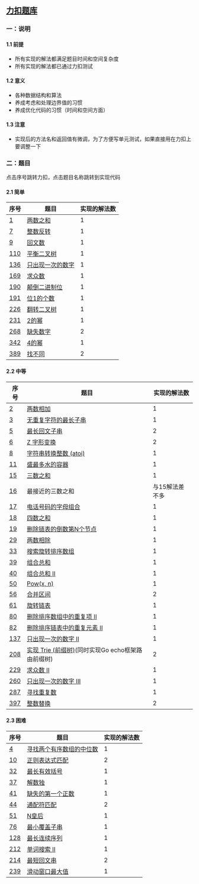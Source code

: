 ## [力扣题库](https://leetcode-cn.com/problemset/all/)

### 一：说明

#### 1.1 前提

* 所有实现的解法都满足题目时间和空间复杂度
* 所有实现的解法都已通过力扣测试

#### 1.2 意义

* 各种数据结构和算法
* 养成考虑和处理边界值的习惯
* 养成优化代码的习惯（时间和空间方面）

#### 1.3 注意

* 实现后的方法名和返回值有微调，为了方便写单元测试，如果直接用在力扣上要调整一下

### 二：题目

点击序号跳转力扣，点击题目名称跳转到实现代码

#### 2.1 简单

| 序号                                                         | 题目                                                         | 实现的解法数 |
| ------------------------------------------------------------ | ------------------------------------------------------------ | ------------ |
| [1](https://leetcode-cn.com/problems/two-sum/)               | [两数之和](https://github.com/zywaited/leetcode/tree/master/1_50/1) | 1            |
| [7](https://leetcode-cn.com/problems/reverse-integer/)       | [整数反转](https://github.com/zywaited/leetcode/tree/master/1_50/7/) | 1            |
| [9](https://leetcode-cn.com/problems/palindrome-number)      | [回文数](https://github.com/zywaited/leetcode/tree/master/1_50/9/) | 1            |
| [110](https://leetcode-cn.com/problems/balanced-binary-tree) | [平衡二叉树](https://github.com/zywaited/leetcode/tree/master/101_150/110/) | 1            |
| [136](https://leetcode-cn.com/problems/single-number)        | [只出现一次的数字](https://github.com/zywaited/leetcode/tree/master/101_150/136/) | 1            |
| [169](https://leetcode-cn.com/problems/majority-element)     | [求众数](https://github.com/zywaited/leetcode/tree/master/151_200/169/) | 1            |
| [190](https://leetcode-cn.com/problems/reverse-bits)         | [颠倒二进制位](https://github.com/zywaited/leetcode/tree/master/151_200/190/) | 1            |
| [191](https://leetcode-cn.com/problems/number-of-1-bits)     | [位1的个数](https://github.com/zywaited/leetcode/tree/master/151_200/191/) | 1            |
| [226](https://leetcode-cn.com/problems/invert-binary-tree)   | [翻转二叉树](https://github.com/zywaited/leetcode/tree/master/201_250/226/) | 1            |
| [231](https://leetcode-cn.com/problems/power-of-two)         | [2的幂](https://github.com/zywaited/leetcode/tree/master/201_250/231/) | 1            |
| [268](https://leetcode-cn.com/problems/missing-number)       | [缺失数字](https://github.com/zywaited/leetcode/tree/master/251_300/268/) | 2            |
| [342](https://leetcode-cn.com/problems/power-of-four)        | [4的幂](https://github.com/zywaited/leetcode/tree/master/301_350/342/) | 1            |
| [389](https://leetcode-cn.com/problems/find-the-difference)  | [找不同](https://github.com/zywaited/leetcode/tree/master/351_400/389/) | 2            |



#### 2.2 中等

| 序号 | 题目                                                         | 实现的解法数 |
| ---- | ---- | ---- |
| [2](https://leetcode-cn.com/problems/add-two-numbers/)       | [两数相加](https://github.com/zywaited/leetcode/tree/master/1_50/2) | 1            |
| [3](https://leetcode-cn.com/problems/longest-substring-without-repeating-characters/) | [无重复字符的最长子串](https://github.com/zywaited/leetcode/tree/master/1_50/3) | 1            |
| [5](https://leetcode-cn.com/problems/longest-palindromic-substring/) | [最长回文子串](https://github.com/zywaited/leetcode/tree/master/1_50/5/) | 2 |
| [6](https://leetcode-cn.com/problems/zigzag-conversion/) | [Z 字形变换](https://github.com/zywaited/leetcode/tree/master/1_50/6/) | 2 |
| [8](https://leetcode-cn.com/problems/string-to-integer-atoi) | [字符串转换整数 (atoi)](https://github.com/zywaited/leetcode/tree/master/1_50/8/) | 1 |
| [11](https://leetcode-cn.com/problems/container-with-most-water/) | [盛最多水的容器](https://github.com/zywaited/leetcode/tree/master/1_50/11/) | 1 |
| [15](https://leetcode-cn.com/problems/3sum) | [三数之和](https://github.com/zywaited/leetcode/tree/master/1_50/15/) | 1 |
| [16](https://leetcode-cn.com/problems/3sum-closest) | 最接近的三数之和 | 与15解法差不多 |
| [17](https://leetcode-cn.com/problems/letter-combinations-of-a-phone-number) | [电话号码的字母组合](https://github.com/zywaited/leetcode/tree/master/1_50/17/) | 1 |
| [18](https://leetcode-cn.com/problems/4sum) | [四数之和](https://github.com/zywaited/leetcode/tree/master/1_50/18/) | 1 |
| [19](https://leetcode-cn.com/problems/remove-nth-node-from-end-of-list) | [删除链表的倒数第N个节点](https://github.com/zywaited/leetcode/tree/master/1_50/19/) | 1 |
| [29](https://leetcode-cn.com/problems/divide-two-integers) | [两数相除](https://github.com/zywaited/leetcode/tree/master/1_50/29/) | 1 |
| [33](https://leetcode-cn.com/problems/search-in-rotated-sorted-array) | [搜索旋转排序数组](https://github.com/zywaited/leetcode/tree/master/1_50/33/) | 1 |
| [39](https://leetcode-cn.com/problems/combination-sum) | [组合总和](https://github.com/zywaited/leetcode/tree/master/1_50/39/) | 1 |
| [40](https://leetcode-cn.com/problems/combination-sum-ii) | [组合总和 II](https://github.com/zywaited/leetcode/tree/master/1_50/40/) | 1 |
| [50](https://leetcode-cn.com/problems/powx-n) | [Pow(x, n)](https://github.com/zywaited/leetcode/tree/master/1_50/50/) | 1 |
| [56](https://leetcode-cn.com/problems/merge-intervals/) | [合并区间](https://github.com/zywaited/leetcode/tree/master/51_100/56/) | 2 |
| [61](https://leetcode-cn.com/problems/rotate-list) | [旋转链表](https://github.com/zywaited/leetcode/tree/master/51_100/61/) | 1 |
| [80](https://leetcode-cn.com/problems/remove-duplicates-from-sorted-array-ii) | [删除排序数组中的重复项 II](https://github.com/zywaited/leetcode/tree/master/51_100/80/) | 1 |
| [82](https://leetcode-cn.com/problems/remove-duplicates-from-sorted-list-ii) | [删除排序链表中的重复元素 II](https://github.com/zywaited/leetcode/tree/master/51_100/82/) | 1 |
| [137](https://leetcode-cn.com/problems/single-number-ii) | [只出现一次的数字 II](https://github.com/zywaited/leetcode/tree/master/101_150/137/) | 1 |
| [208](https://leetcode-cn.com/problems/implement-trie-prefix-tree) | [实现 Trie (前缀树)](https://github.com/zywaited/leetcode/tree/master/201_250/208/)(同时实现Go echo框架路由前缀树) | 2 |
| [229](https://leetcode-cn.com/problems/majority-element-ii) | [求众数 II](https://github.com/zywaited/leetcode/tree/master/201_250/229/) | 1 |
| [260](https://leetcode-cn.com/problems/single-number-iii) | [只出现一次的数字 III](https://github.com/zywaited/leetcode/tree/master/251_300/260/) | 1 |
| [287](https://leetcode-cn.com/problems/find-the-duplicate-number) | [寻找重复数](https://github.com/zywaited/leetcode/tree/master/251_300/287/) | 1 |
| [397](https://leetcode-cn.com/problems/integer-replacement) | [整数替换](https://github.com/zywaited/leetcode/tree/master/351_400/397/) | 2 |



#### 2.3 困难

| 序号                                                         | 题目                                                         | 实现的解法数 |
| ------------------------------------------------------------ | ------------------------------------------------------------ | ------------ |
| [4](https://leetcode-cn.com/problems/median-of-two-sorted-arrays/) | [寻找两个有序数组的中位数](https://github.com/zywaited/leetcode/tree/master/1_50/4/) | 1            |
| [10](https://leetcode-cn.com/problems/regular-expression-matching) | [正则表达式匹配](https://github.com/zywaited/leetcode/tree/master/1_50/10/) | 2            |
| [32](https://leetcode-cn.com/problems/longest-valid-parentheses) | [最长有效括号](https://github.com/zywaited/leetcode/tree/master/1_50/32/) | 1            |
| [37](https://leetcode-cn.com/problems/sudoku-solver)         | [解数独](https://github.com/zywaited/leetcode/tree/master/1_50/37/) | 1            |
| [41](https://leetcode-cn.com/problems/first-missing-positive) | [缺失的第一个正数](https://github.com/zywaited/leetcode/tree/master/1_50/41/) | 1            |
| [44](https://leetcode-cn.com/problems/wildcard-matching)     | [通配符匹配](https://github.com/zywaited/leetcode/tree/master/1_50/44/) | 2            |
| [51](https://leetcode-cn.com/problems/n-queens)              | [N皇后](https://github.com/zywaited/leetcode/tree/master/51_100/51/) | 1            |
| [76](https://leetcode-cn.com/problems/minimum-window-substring) | [最小覆盖子串](https://github.com/zywaited/leetcode/tree/master/51_100/76/) | 1            |
| [128](https://leetcode-cn.com/problems/longest-consecutive-sequence) | [最长连续序列](https://github.com/zywaited/leetcode/tree/master/101_150/128/) | 1            |
| [212](https://leetcode-cn.com/problems/word-search-ii)       | [单词搜索 II](https://github.com/zywaited/leetcode/tree/master/201_250/212/) | 1            |
| [214](https://leetcode-cn.com/problems/shortest-palindrome)  | [最短回文串](https://github.com/zywaited/leetcode/tree/master/201_250/214/) | 2            |
| [239](https://leetcode-cn.com/problems/sliding-window-maximum) | [滑动窗口最大值](https://github.com/zywaited/leetcode/tree/master/201_250/239/) | 1            |

